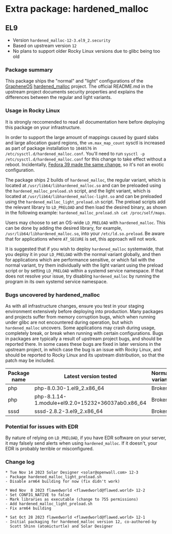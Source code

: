 # Extra package: hardened_malloc

## EL9

- Version `hardened_malloc-12-3.el9_2.security`
- Based on upstream version `12`
- No plans to support older Rocky Linux versions due to glibc being too old

### Package summary

This package ships the "normal" and "light" configurations of the [GrapheneOS](https://grapheneos.org) [hardened_malloc](https://github.com/GrapheneOS/hardened_malloc) project. The official README.md in the upstream project documents security properties and explains the differences between the regular and light variants.

### Usage in Rocky Linux

It is strongly reccomended to read all documentation here before deploying this package on your infrastructure.

In order to support the large amount of mappings caused by guard slabs and large allocation guard regions, the `vm.max_map_count` sysctl is increased as part of package installation to `1048576` in `/etc/sysctl.d/hardened_malloc.conf`. You'll need to run `sysctl -p /etc/sysctl.d/hardened_malloc.conf` for this change to take effect without a reboot. Incidentally, [Fedora 39 made the same change](https://fedoraproject.org/wiki/Changes/IncreaseVmMaxMapCount), so it's not an exotic configuration.

The package ships 2 builds of `hardened_malloc`, the regular variant, which is located at `/usr/lib64/libhardened_malloc.so` and can be preloaded using the `hardened_malloc_preload.sh` script, and the light variant, which is located at `/usr/lib64/libhardened_malloc-light.so` and can be preloaded using the `hardened_malloc_light_preload.sh` script. The preload scripts add the relevant library to `LD_PRELOAD` and then load the desired binary, as shown in the following example: `hardened_malloc_preload.sh cat /proc/self/maps`.

Users may choose to set an OS-wide `LD_PRELOAD` with `hardened_malloc`. This can be done by adding the desired library, for example, `/usr/lib64/libhardened_malloc.so`, into your `/etc/ld.so.preload`. Be aware that for applications where `AT_SECURE` is set, this approach will not work.

It is suggested that if you wish to deploy `hardened_malloc` systemwide, that you deploy it in your `LD_PRELOAD` with the normal variant globally, and then for applications which are performance sensitive, or which fail with the normal variant, try them individually with the light variant using the preload script or by setting `LD_PRELOAD` within a systemd service namespace. If that does not resolve your issue, try disabling `hardened_malloc` by running the program in its own systemd service namespace.

### Bugs uncovered by hardened_malloc

As with all infrastructure changes, ensure you test in your staging environment extensively before deploying into production. Many packages and projects suffer from memory corruption bugs, which when running under glibc are not encountered during operation, but which `hardened_malloc` uncovers. Some applications may crash during usage, completely break, or break when running with certain configurations. Bugs in packages are typically a result of upstream project bugs, and should be reported there. In some cases these bugs are fixed in later versions in the upstream project, in which case the bug is an issue with Rocky Linux, and should be reported to Rocky Linux and its upstream distribution, so that the patch may be included.

| Package name    | Latest version tested                             | Normal variant | Light variant |
|-----------------|---------------------------------------------------|----------------|---------------|
| php             | php-8.0.30-1.el9_2.x86_64                         | Broken         | Broken        |
| php             | php-8.1.14-1.module+el9.2.0+15232+36037ab0.x86_64 | Broken         | Broken        |
| sssd            | sssd-2.8.2-3.el9_2.x86_64                         | Broken         | Broken        |

### Potential for issues with EDR

By nature of relying on `LD_PRELOAD`, if you have EDR software on your server, it may falsely send alerts when using `hardened_malloc`. If it doesn't, your EDR is probably terrible or misconfigured.

### Change log

```
* Tue Nov 14 2023 Solar Designer <solar@openwall.com> 12-3
- Package hardened_malloc_light_preload.sh
- Disable arm64 building for now (fix didn't work)

* Wed Nov  8 2023 flawedworld <flawedworld@flawed.world> 12-2
- Set CONFIG_NATIVE to false
- Mark libraries as executable (change to 755 permissions)
- Add hardened_malloc_light_preload.sh
- Fix arm64 building

* Sat Oct 28 2023 flawedworld <flawedworld@flawed.world> 12-1
- Initial packaging for hardened_malloc version 12, co-authored-by
  Scott Shinn (atomicturtle) and Solar Designer
```
